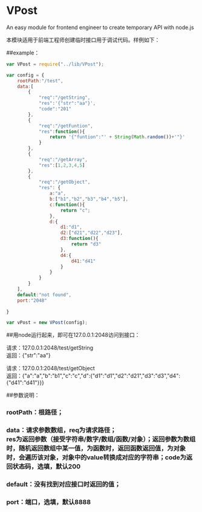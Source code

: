 # VPost

An easy module for frontend engineer to create temporary API with node.js

本模块适用于前端工程师创建临时接口用于调试代码。样例如下：

##example：
```javascript
var VPost = require("../lib/VPost");

var config = {
	rootPath:"/test",
	data:[
		{
			"req":"/getString",
			"res":'{"str":"aa"}',
			"code":"201"
		},
		{
			"req":"/getFuntion",
			"res":function(){
				return '{"funtion":"' + String(Math.random())+'"}' 
			}
		},
		{
			"req":"/getArray",
			"res":[1,2,3,4,5]
		},
		{
			"req":"/getObject",
			"res": {
				a:"a",
				b:["b1","b2","b3","b4","b5"],
				c:function(){
					return "c";
				},
				d:{
					d1:"d1",
					d2:["d21","d22","d23"],
					d3:function(){
						return "d3"
					},
					d4:{
						d41:"d41"
					}
				}
			}
		}
	],
	default:"not found",
	port:"2048"
	
} 

var vPost = new VPost(config);
```

##用node运行起来，即可在127.0.0.1:2048访问到接口：

请求：127.0.0.1:2048/test/getString<br>
返回：{"str":"aa"}

请求：127.0.0.1:2048/test/getObject<br>
返回：{"a":"a","b":"b1","c":"c","d":{"d1":"d1","d2":"d21","d3":"d3","d4":{"d41":"d41"}}}

##参数说明：
 ### rootPath：根路径；<br>
  
 ### data：请求参数数组，req为请求路径；<br>res为返回参数（接受字符串/数字/数组/函数/对象）；返回参数为数组时，随机返回数组中某一值，为函数时，返回函数返回值，为对象时，会遍历该对象，对象中的value转换成对应的字符串；code为返回状态码，选填，默认200<br>
  
 ### default：没有找到对应接口时返回的值；<br>
  
 ### port：端口，选填，默认8888<br>

